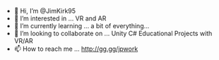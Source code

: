- 👋 Hi, I’m @JimKirk95
- 👀 I’m interested in ... VR and AR
- 🌱 I’m currently learning ... a bit of everything...
- 💞️ I’m looking to collaborate on ... Unity C# Educational Projects with VR/AR
- 📫 How to reach me ... http://gg.gg/jpwork

<!---
JimKirk95/JimKirk95 is a ✨ special ✨ repository because its `README.md` (this file) appears on your GitHub profile.
You can click the Preview link to take a look at your changes.
--->
